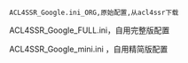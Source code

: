     ACL4SSR_Google.ini_ORG,原始配置,从acl4ssr下载

   ACL4SSR_Google_FULL.ini，自用完整版配置
   
   ACL4SSR_Google_mini.ini ，自用精简版配置
